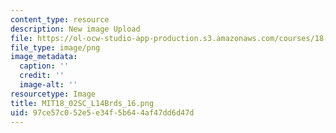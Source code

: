 ```yaml
---
content_type: resource
description: New image Upload
file: https://ol-ocw-studio-app-production.s3.amazonaws.com/courses/18-02sc-multivariable-calculus-fall-2010/97ce57c052e5e34f5b644af47dd6d47d_MIT18_02SC_L14Brds_16.png
file_type: image/png
image_metadata:
  caption: ''
  credit: ''
  image-alt: ''
resourcetype: Image
title: MIT18_02SC_L14Brds_16.png
uid: 97ce57c0-52e5-e34f-5b64-4af47dd6d47d
---
```

